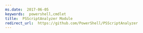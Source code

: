 ```yaml
---
ms.date:  2017-06-05
keywords:  powershell,cmdlet
title:  PSScriptAnalyzer Module
redirect_url:  https://github.com/PowerShell/PSScriptAnalyzer
---
```

